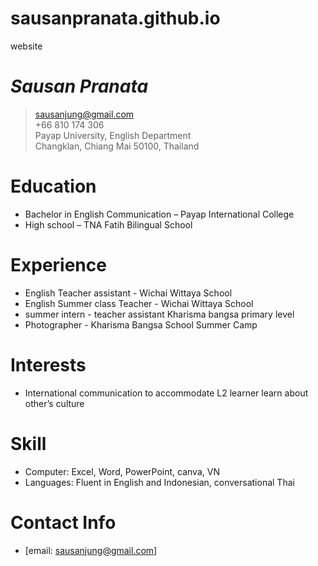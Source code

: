 # sausanpranata.github.io
website

# _Sausan Pranata_
> sausanjung@gmail.com <br />
> +66 810 174 306 <br />
> Payap University, English Department<br />
> Changklan, Chiang Mai 50100, Thailand<br />

# Education
* Bachelor in English Communication – Payap International College
* High school – TNA Fatih Bilingual School

# Experience
* English Teacher assistant - Wichai Wittaya School
* English Summer class Teacher - Wichai Wittaya School
* summer intern - teacher assistant Kharisma bangsa primary level
* Photographer - Kharisma Bangsa School Summer Camp

# Interests
* International communication to accommodate L2 learner learn about other’s culture

# Skill
* Computer: Excel, Word, PowerPoint, canva, VN
* Languages: Fluent in English and Indonesian, conversational Thai


# Contact Info
* [email: sausanjung@gmail.com]
